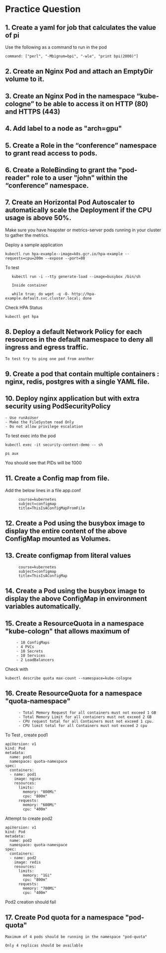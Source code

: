 # Practice Question

## 1. Create a yaml for job that calculates the value of pi

Use the following as a command to run in the pod
```
command: ["perl", "-Mbignum=bpi", "-wle", "print bpi(2000)"]
```

## 2. Create an Nginx Pod and attach an EmptyDir volume to it.

## 3. Create an Nginx Pod in the namespace “kube-cologne” to be able to access it on HTTP (80) and HTTPS (443)

## 4. Add label to a node as "arch=gpu"

## 5. Create a Role in the “conference” namespace to grant read access to pods.

## 6. Create a RoleBinding to grant the "pod-reader" role to a user "john" within the “conference” namespace.

## 7. Create an Horizontal Pod Autoscaler to automatically scale the Deployment if the CPU usage is above 50%.
    
Make sure you have heapster or metrics-server pods running in your cluster to gather the metrics.
    
Deploy a sample application

    kubectl run hpa-example--image=k8s.gcr.io/hpa-example --requests=cpu=200m --expose --port=80

 
 To test
 ```
    kubectl run -i --tty generate-load --image=busybox /bin/sh

    Inside container 

    while true; do wget -q -O- http://hpa-example.default.svc.cluster.local; done
```
Check HPA Status
    
```
kubectl get hpa
```

## 8. Deploy a default Network Policy for each resources in the default namespace to deny all ingress and egress traffic.
            
    To test try to ping one pod from another

## 9. Create a pod that contain multiple containers : nginx, redis, postgres with a single YAML file.

## 10. Deploy nginx application but with extra security using PodSecurityPolicy

    - Use runAsUser
    - Make the FileSystem read Only
    - Do not allow privilege escalation

To test exec into the pod 

```
kubectl exec -it security-context-demo -- sh

ps aux
```

You should see that PIDs will be 1000

## 11. Create a Config map from file.

Add the below lines in a file app.conf

```
      course=kubernetes
      subject=configmap
      title=ThisIsAConfigMapFromFile
```

## 12. Create a Pod using the busybox image to display the entire content of the above ConfigMap mounted as Volumes.

## 13. Create configmap from literal values

```
      course=kubernetes
      subject=configmap
      title=ThisIsAConfigMap
```

## 14. Create a Pod using the busybox image to display the above ConfigMap in environment variables automatically.

## 15. Create a ResourceQuota in a namespace "kube-cologn" that allows maximum of

 ```   
      - 10 ConfigMaps
      - 4 PVCs
      - 10 Secrets
      - 10 Services
      - 2 LoadBalancers
```

Check with 

```
kubectl describe quota max-count --namespace=kube-cologne
```

## 16. Create ResourceQuota for a namespace "quota-namespace"

```
      - Total Memory Request for all containers must not exceed 1 GB
      - Total Memory Limit for all containers must not exceed 2 GB
      - CPU request total for all Containers must not exceed 1 cpu.
      - CPU limit total for all Containers must not exceed 2 cpu
``` 

To Test , create pod1
```
apiVersion: v1
kind: Pod
metadata:
  name: pod1
  namespace: quota-namespace
spec:
  containers:
  - name: pod1
    image: nginx
    resources:
      limits:
        memory: "800Mi"
        cpu: "800m" 
      requests:
        memory: "600Mi"
        cpu: "400m"
```

Attempt to create pod2
```
apiVersion: v1
kind: Pod
metadata:
  name: pod2
  namespace: quota-namespace
spec:
  containers:
  - name: pod2
    image: redis
    resources:
      limits:
        memory: "1Gi"
        cpu: "800m"      
      requests:
        memory: "700Mi"
        cpu: "400m"
```

Pod2 creation should fail


## 17. Create Pod quota for a namespace "pod-quota"

```
Maximum of 4 pods should be running in the namespace "pod-quota"

Only 4 replicas should be available
```
